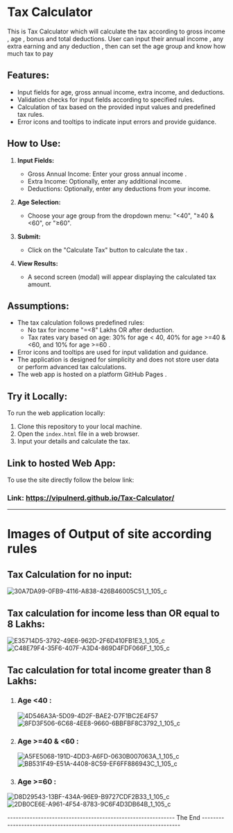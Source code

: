 # Tax Calculator
 This is Tax Calculator which will calculate the tax according to gross income , age , bonus and total deductions. User can input their annual income , any extra earning and any deduction , then can set the age group and know how much tax to pay

## Features:
- Input fields for age, gross annual income, extra income, and deductions.
- Validation checks for input fields according to specified rules.
- Calculation of tax based on the provided input values and predefined tax rules.
- Error icons and tooltips to indicate input errors and provide guidance.

## How to Use:
1. **Input Fields:**
   - Gross Annual Income: Enter your gross annual income .
   - Extra Income: Optionally, enter any additional income.
   - Deductions: Optionally, enter any deductions from your income.
     
2. **Age Selection:**
   - Choose your age group from the dropdown menu: "<40", "≥40 & <60", or "≥60".

3. **Submit:**
   - Click on the "Calculate Tax" button to calculate the tax .

4. **View Results:**
   - A second screen (modal) will appear displaying the calculated tax amount.

## Assumptions:
- The tax calculation follows predefined rules:
  - No tax for income "=<8" Lakhs OR after deduction.
  - Tax rates vary based on age: 30% for age < 40, 40% for age >=40 & <60, and 10% for age >=60 .
- Error icons and tooltips are used for input validation and guidance.
- The application is designed for simplicity and does not store user data or perform advanced tax calculations.
- The web app is hosted on a platform GitHub Pages .

## Try it Locally:
To run the web application locally:
1. Clone this repository to your local machine.
2. Open the `index.html` file in a web browser.
3. Input your details and calculate the tax.

## Link to hosted Web App:
 To use the site directly follow the below link:
 ### Link: https://vipulnerd.github.io/Tax-Calculator/

---

# Images of Output of site according rules 

## Tax Calculation for no input:
![30A7DA99-0FB9-4116-A838-426B46005C51_1_105_c](https://github.com/VipulNerd/Tax-Calculator/assets/144052913/9032fa3c-1e79-4dab-8d6f-ecd1b156b4fb)

## Tax calculation for income less than OR equal to 8 Lakhs:

![E35714D5-3792-49E6-962D-2F6D410FB1E3_1_105_c](https://github.com/VipulNerd/Tax-Calculator/assets/144052913/60482901-43af-4f56-a7b2-397ae58efc67)
![C48E79F4-35F6-407F-A3D4-869D4FDF066F_1_105_c](https://github.com/VipulNerd/Tax-Calculator/assets/144052913/3ccef729-cdd6-44b8-967c-e56a4b3f6e63)

## Tac calculation for total income greater than 8 Lakhs:
1. ### Age <40 :
   ![4D546A3A-5D09-4D2F-BAE2-D7F1BC2E4F57](https://github.com/VipulNerd/Tax-Calculator/assets/144052913/7a89f477-3930-4f7f-9688-96496b5b1b19)
   ![8FD3F506-6C68-4EE8-9660-6BBFBF8C3792_1_105_c](https://github.com/VipulNerd/Tax-Calculator/assets/144052913/2d3e9701-4122-4d3c-8657-cb595106c5fd)

2. ### Age >=40 & <60 : 
   ![A5FE5068-191D-4DD3-A6FD-0630B007063A_1_105_c](https://github.com/VipulNerd/Tax-Calculator/assets/144052913/e593a7f1-a6ab-40d3-a17f-838bf7ccd6a5)
   ![BB531F49-E51A-4408-8C59-EF6FF886943C_1_105_c](https://github.com/VipulNerd/Tax-Calculator/assets/144052913/78044114-4420-4504-9ca3-ed787a32b017)

3. ### Age >=60 :  
  ![D8D29543-13BF-434A-96E9-B9727CDF2B33_1_105_c](https://github.com/VipulNerd/Tax-Calculator/assets/144052913/0604c022-cf2c-433e-b826-989dbddd441d)
  ![2DB0CE6E-A961-4F54-8783-9C6F4D3DB64B_1_105_c](https://github.com/VipulNerd/Tax-Calculator/assets/144052913/d3b025f0-4f32-4257-bc52-424164a40475)


------------------------------------------------------------ The End ----------------------------------------------------------------------
